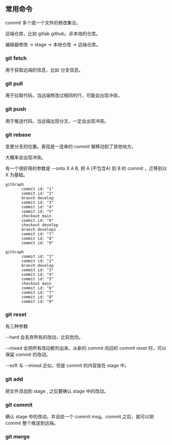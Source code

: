 ## 常用命令

commit 多个或一个文件的修改集合。

远端仓库，比如 gitlab github。非本地的仓库。

编辑器修改 -> stage -> 本地仓库 -> 远端仓库。

### git fetch 

用于获取远端的信息，比如 分支信息。

### git pull 

用于拉取代码，当远端修改过相同的行，可能会出现冲突。

### git push 

用于推送代码，当远端出现分叉，一定会出现冲突。

### git rebase 

变更分支的位置。表现是一连串的 commit 被移动到了其他地方。

大概率会出现冲突。

有一个很好用的参数是 --onto X A B, 把 A (不包含A) 到 B 的 commit ，迁移到以 X 为基础。

```mermaid
gitGraph
       commit id: "1"
       commit id: "2"
       branch develop
       commit id: "3"
       commit id: "4"
       commit id: "5"
       checkout main
       commit id: "6"
       checkout develop
       branch develop1
       commit id: "7"
       commit id: "8"
       commit id: "9"

```

```mermaid
gitGraph
       commit id: "1"
       commit id: "2"
       branch develop
       commit id: "3"
       commit id: "4"
       commit id: "5"
       checkout main
       commit id: "6"
       commit id: "7"
       commit id: "8"
       commit id: "9"
```

### git reset 

有三种参数

--hard 会丢弃所有的改动，比较危险。

--mixed 会把所有改动都列出来，从新的 commit 向旧的 commit reset 时，可以保留 commit 的改动。

--soft 与 --mixed 近似，但是 commit 的内容放在 stage 中。


### git add

把文件添加到 stage , 之后要确认 stage 中的改动。

### git commit

确认 stage 中的改动，并且给一个 commit msg。commit 之后，就可以把 commit 整个推送到远端。

### git merge
